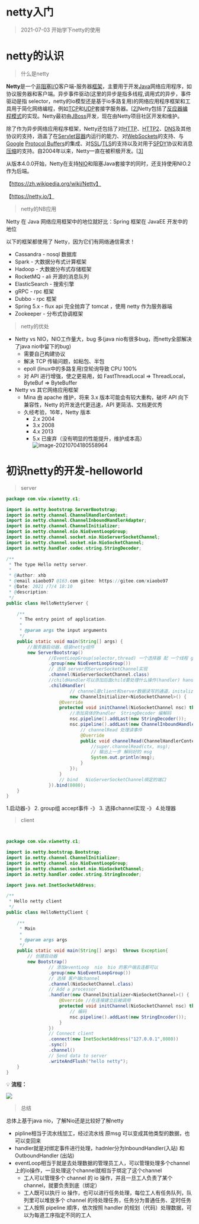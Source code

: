 # netty入门



> 2021-07-03 开始学下netty的使用

# netty的认识



> 什么是netty



**Netty**是一个[非阻塞I/O](https://zh.wikipedia.org/wiki/异步IO)客户端-服务器[框架](https://zh.wikipedia.org/wiki/軟體框架)，主要用于开发[Java](https://zh.wikipedia.org/wiki/Java)网络应用程序，如协议服务器和客户端。异步事件驱动(这里的异步是指多线程,调用式的异步，事件驱动是指 selector，netty的io模型还是基于io多路复用)的网络应用程序框架和工具用于简化网络编程，例如[TCP](https://zh.wikipedia.org/wiki/传输控制协议)和[UDP](https://zh.wikipedia.org/wiki/用户数据报协议)套接字服务器。[[2\]](https://zh.wikipedia.org/wiki/Netty#cite_note-2)Netty包括了[反应器编程模式](https://zh.wikipedia.org/wiki/反应器模式)的实现。Netty最初由[JBoss](https://zh.wikipedia.org/wiki/JBoss)开发，现在由Netty项目社区开发和维护。

除了作为异步网络应用程序框架，Netty还包括了对[HTTP](https://zh.wikipedia.org/wiki/超文本传输协议)、[HTTP2](https://zh.wikipedia.org/wiki/HTTP/2)、[DNS](https://zh.wikipedia.org/wiki/域名系统)及其他协议的支持，涵盖了在[Servlet容器](https://zh.wikipedia.org/wiki/Servlet容器)内运行的能力、对[WebSockets](https://zh.wikipedia.org/wiki/WebSocket)的支持、与[Google](https://zh.wikipedia.org/wiki/Google) [Protocol Buffers](https://zh.wikipedia.org/wiki/Protocol_Buffers)的集成、对[SSL](https://zh.wikipedia.org/wiki/傳輸層安全性協定)/[TLS](https://zh.wikipedia.org/wiki/傳輸層安全性協定)的支持以及对用于[SPDY](https://zh.wikipedia.org/wiki/SPDY)协议和消息[压缩](https://zh.wikipedia.org/wiki/数据压缩)的支持。自2004年以来，Netty一直在被积极开发。[[3\]](https://zh.wikipedia.org/wiki/Netty#cite_note-3)

从版本4.0.0开始，Netty在支持[NIO](https://zh.wikipedia.org/wiki/Java_NIO)和阻塞Java套接字的同时，还支持使用NIO.2作为后端。

【https://zh.wikipedia.org/wiki/Netty】

【https://netty.io/】



> netty的NB应用

Netty 在 Java 网络应用框架中的地位就好比：Spring 框架在 JavaEE 开发中的地位

以下的框架都使用了 Netty，因为它们有网络通信需求！

* Cassandra - nosql 数据库
* Spark - 大数据分布式计算框架
* Hadoop - 大数据分布式存储框架
* RocketMQ - ali 开源的消息队列
* ElasticSearch - 搜索引擎
* gRPC - rpc 框架
* Dubbo - rpc 框架
* Spring 5.x - flux api 完全抛弃了 tomcat ，使用 netty 作为服务器端
* Zookeeper - 分布式协调框架



> netty的优处

* Netty vs NIO，NIO工作量大，bug 多(java nio有很多bug，而netty全部解决了java nio中留下的bug)
  * 需要自己构建协议
  * 解决 TCP 传输问题，如粘包、半包
  * epoll (linux中的多路复用)空轮询导致 CPU 100%
  * 对 API 进行增强，使之更易用，如 FastThreadLocal => ThreadLocal，ByteBuf => ByteBuffer
* Netty vs 其它网络应用框架
  * Mina 由 apache 维护，将来 3.x 版本可能会有较大重构，破坏 API 向下兼容性，Netty 的开发迭代更迅速，API 更简洁、文档更优秀
  * 久经考验，16年，Netty 版本
    * 2.x 2004
    * 3.x 2008
    * 4.x 2013
    * 5.x 已废弃（没有明显的性能提升，维护成本高）![image-20210704180558964](https://xiaoboblog-bucket.oss-cn-hangzhou.aliyuncs.com/blog/image-20210704180558964.png)



# 初识netty的开发-helloworld





> server



```java
package com.viw.viwnetty.c1;

import io.netty.bootstrap.ServerBootstrap;
import io.netty.channel.ChannelHandlerContext;
import io.netty.channel.ChannelInboundHandlerAdapter;
import io.netty.channel.ChannelInitializer;
import io.netty.channel.nio.NioEventLoopGroup;
import io.netty.channel.socket.nio.NioServerSocketChannel;
import io.netty.channel.socket.nio.NioSocketChannel;
import io.netty.handler.codec.string.StringDecoder;

/**
 * The type Hello netty server.
 *
 * @Author: xhb
 * @email xiaobo97 @163.com gitee: https://gitee.com/xiaobo97
 * @Date: 2021 /7/4 18:10
 * @description:
 */
public class HelloNettyServer {

    /**
     * The entry point of application.
     *
     * @param args the input arguments
     */
    public static void main(String[] args) {
        //服务器启动器，组装netty组件
        new ServerBootstrap()
                //EventLoopGroup(selector,thread) 一个选择器 配 一个线程 group组
                .group(new NioEventLoopGroup())
                // 选择 server的ServerSocketChannel实现
                .channel(NioServerSocketChannel.class)
                //childHandler可以添加后面child要处理什么操作(handler) handler不同 处理操作不同，有些是编解码 有些是读写
                .childHandler(
                        // channel是client和server数据读写的通道，initalizer初始化，负责添加别的handler
                        new ChannelInitializer<NioSocketChannel>() {
                    @Override
                    protected void initChannel(NioSocketChannel nsc) throws Exception {
                        //添加具体的handler  StringDecoder 编解码
                        nsc.pipeline().addLast(new StringDecoder());
                        nsc.pipeline().addLast(new ChannelInboundHandlerAdapter(){
                            // channelRead 处理读事件
                            @Override
                            public void channelRead(ChannelHandlerContext ctx, Object msg) throws Exception {
                                //super.channelRead(ctx, msg);
                                // 输出上一步 解码好的 msg
                                System.out.println(msg);
                            }
                        });
                    }
                    // bind   NioServerSocketChannel绑定的端口
                }).bind(8080);
    }
}
```

1.启动器-》 2. group组  accept事件 -》 3. 选择channel实现  -》 4.处理器





> client

```java


package com.viw.viwnetty.c1;

import io.netty.bootstrap.Bootstrap;
import io.netty.channel.ChannelInitializer;
import io.netty.channel.nio.NioEventLoopGroup;
import io.netty.channel.socket.nio.NioSocketChannel;
import io.netty.handler.codec.string.StringEncoder;

import java.net.InetSocketAddress;

/**
 * Hello netty client
 */
public class HelloNettyClient {

    /**
     * Main
     *
     * @param args args
     */
    public static void main(String[] args)  throws Exception{
        // 创建启动器
        new Bootstrap()
                // 添加eventLoop  nio  bio 的客户端去连都可以
                .group(new NioEventLoopGroup())
                // 选择 客户端channel
                .channel(NioSocketChannel.class)
                // Add a processor
                .handler(new ChannelInitializer<NioSocketChannel>() {
                    @Override //在连接建立后被调用
                    protected void initChannel(NioSocketChannel nsc) throws Exception {
                        // 编码
                        nsc.pipeline().addLast(new StringEncoder());
                    }
                })
                // Connect client
                .connect(new InetSocketAddress("127.0.0.1",8080))
                .sync()
                .channel()
                // Send data to server
                .writeAndFlush("hello netty");
    }
}
```



:bulb:  **流程：**



![](https://xiaoboblog-bucket.oss-cn-hangzhou.aliyuncs.com/blog/0040.png)



> 总结

总体上基于java nio，了解Nio还是比较好了解netty

- pipline相当于流水线加工，经过流水线  原msg 可以变成其他类型的数据，也可以变回来
- handler就是对绑定事件进行处理，hadnler分为InboundHandler(入站) 和 OutboundHandler (出站)
- eventLoop相当于就是去处理数据的管理员工人，可以管理处理多个channel上的io操作，一旦处理这个channel就相当于绑定了这个channel
  - 工人可以管理多个 channel 的 io 操作，并且一旦工人负责了某个 channel，就要负责到底（绑定）
  - 工人既可以执行 io 操作，也可以进行任务处理，每位工人有任务队列，队列里可以堆放多个 channel 的待处理任务，任务分为普通任务、定时任务
  - 工人按照 pipeline 顺序，依次按照 handler 的规划（代码）处理数据，可以为每道工序指定不同的工人











